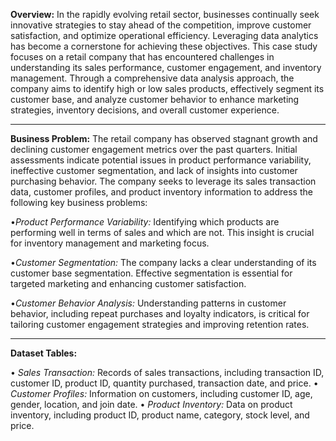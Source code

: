 **Overview:**
In the rapidly evolving retail sector, businesses continually seek innovative strategies to stay ahead of the competition, improve customer satisfaction, and optimize operational efficiency. Leveraging data analytics has become a cornerstone for achieving these objectives. This case study focuses on a retail company that has encountered challenges in understanding its sales performance, customer engagement, and inventory management. Through a comprehensive data analysis approach, the company aims to identify high or low sales products, effectively segment its customer base, and analyze customer behavior to enhance marketing strategies, inventory decisions, and overall customer experience.

---

**Business Problem:**
The retail company has observed stagnant growth and declining customer engagement metrics over the past quarters. Initial assessments indicate potential issues in product performance variability, ineffective customer segmentation, and lack of insights into customer purchasing behavior. The company seeks to leverage its sales transaction data, customer profiles, and product inventory information to address the following key business problems:

•⁠*Product Performance Variability:* Identifying which products are performing well in terms of sales and which are not. This insight is crucial for inventory management and marketing focus.

•⁠⁠*Customer Segmentation:* The company lacks a clear understanding of its customer base segmentation. Effective segmentation is essential for targeted marketing and enhancing customer satisfaction.

•⁠⁠*Customer Behavior Analysis:* Understanding patterns in customer behavior, including repeat purchases and loyalty indicators, is critical for tailoring customer engagement strategies and improving retention rates.

---

**Dataset Tables:**

•⁠  ⁠*Sales Transaction:* Records of sales transactions, including transaction ID, customer ID, product ID, quantity purchased, transaction date, and price.
•⁠  ⁠*Customer Profiles:* Information on customers, including customer ID, age, gender, location, and join date.
•⁠  ⁠*Product Inventory:* Data on product inventory, including product ID, product name, category, stock level, and price.
